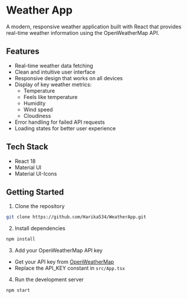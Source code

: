 # Weather App

A modern, responsive weather application built with React that provides real-time weather information using the OpenWeatherMap API.

## Features

- Real-time weather data fetching
- Clean and intuitive user interface
- Responsive design that works on all devices
- Display of key weather metrics:
  - Temperature
  - Feels like temperature
  - Humidity
  - Wind speed
  - Cloudiness
- Error handling for failed API requests
- Loading states for better user experience

## Tech Stack

- React 18
- Material UI
- Material UI-Icons

## Getting Started

1. Clone the repository 
```bash
git clone https://github.com/Harika534/WeatherApp.git
```

2. Install dependencies
```bash
npm install
```

3. Add your OpenWeatherMap API key
- Get your API key from [OpenWeatherMap](https://openweathermap.org/api)
- Replace the API_KEY constant in `src/App.tsx`

4. Run the development server
```bash
npm start
```
